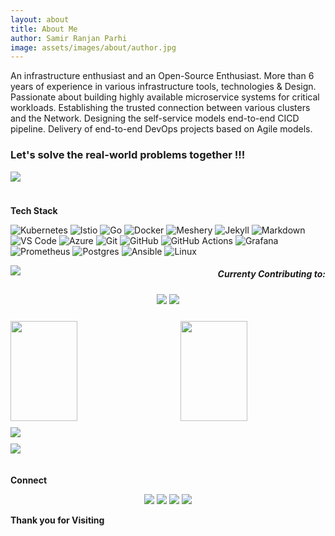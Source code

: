 ```yaml
---
layout: about
title: About Me
author: Samir Ranjan Parhi
image: assets/images/about/author.jpg
---
```


An infrastructure enthusiast and an Open-Source Enthusiast. More than 6 years of experience in various infrastructure tools, technologies & Design. Passionate about building highly available microservice systems for critical workloads. Establishing the trusted connection between various clusters and the Network. Designing the self-service models end-to-end CICD pipeline. Delivery of end-to-end DevOps projects based on Agile models. 

### Let's solve the real-world problems together !!! ###


![](https://komarev.com/ghpvc/?username=samirparhi-dev&color=blueviolet)

<img src="images/border.gif" width="1100px" height="10px"> 

**Tech Stack**

![Kubernetes](https://img.shields.io/badge/-Kubernetes-pale?style=flat-square&logo=kubernetes) 
![Istio](https://img.shields.io/badge/-Istio-yellow?style=flat-square&logo=istio)  ![Go](https://img.shields.io/badge/-Go-cyan?style=flat-square&logo=go) 
![Docker](https://img.shields.io/badge/-Docker-grey?style=flat-square&logo=docker) ![Meshery](https://img.shields.io/badge/-Meshery-green?style=flat-square&logo=meshery)
![Jekyll](https://img.shields.io/badge/-Jekyll-red?style=flat-square&logo=jekyll) ![Markdown](https://img.shields.io/badge/-Markdown-black?style=flat-square&logo=markdown) ![VS Code](https://img.shields.io/badge/-VS_Code-blue?style=flat-square&logo=visual-studio-code) ![Azure](https://img.shields.io/badge/-azure-pale?style=flat-square&logo=azure) ![Git](https://img.shields.io/badge/-Git-blueviolet?style=flat-square&logo=git) ![GitHub](https://img.shields.io/badge/-GitHub-181717?style=flat-square&logo=github) ![GitHub Actions](https://img.shields.io/badge/GitHub%20Actions%20-%232671E5.svg?&style=flat-square&logo=github%20actions&logoColor=white) ![Grafana](https://img.shields.io/badge/-Grafana-green?style=flat-square&logo=grafana)
![Prometheus](https://img.shields.io/badge/-Prometheus-blueviolet?style=flat-square&logo=prometheus)
![Postgres](https://img.shields.io/badge/-Postgres-grey?style=flat-square&logo=postgres)
![Ansible](https://img.shields.io/badge/-Ansible-yellow?style=flat-square&logo=ansible)
![Linux](https://img.shields.io/badge/-Linux-blue?style=flat-square&logo=linux)

<p><img align="left" src="https://github-readme-stats.vercel.app/api?username=samirparhi-dev&show_icons=true&custom_title=GitHub Stats&count_private=true&theme=blueberry" /></p>
<h5 style="text-align:right;">Currenty Contributing to: </h5>
<p align="center">
  <a href="https://layer5.io"><img src="https://img.shields.io/badge/-Layer5-blueviolet?style=for-the-badge&logo=layer5" ></a>
  <a href="https://meshery.io"><img src="https://img.shields.io/badge/-Meshery-blue?style=for-the-badge&logo=meshery" ></a>
</p>


<!-- <h5 style="text-align:right;">Currenty Contributing to </h5>
<p style="text-align:center;"><a href="https://layer5.io">Layer5</a></p>
<p style="text-align:center;"><a href="https://meshery.io">Meshery</a></p>
    -->
 <img src="images/border.gif" width="1100px" height="10px"> 

<img align="left" src="https://github-readme-streak-stats.herokuapp.com/?user=samirparhi-dev&hide_border=true&theme=blueberry" width="46%" height="160px">


<img align="right" src="https://github-readme-stats.vercel.app/api/top-langs/?username=samirparhi-dev&layout=compact&theme=blueberry" width="46%" height="160px"/>

<img src="images/border.gif" width="1100px" height="10px"> 

<img src="https://github-profile-trophy.vercel.app/?username=samirparhi-dev&theme=blueberry&column=8&margin-w=10&margin-h=15 (https://github.com/ryo-ma/github-profile-trophy)">

<img src="images/border.gif" width="1100px" height="10px"> 

<img src="https://activity-graph.herokuapp.com/graph?username=samirparhi-dev&bg_color=FBFFFF&color=454848&line=0A2CEA&point=E7110B&hide_border=false" />
<img src="images/border.gif" width="1100px" height="10px">

<img src="images/border.gif" width="1100px" height="10px"> 

**Connect**

<p align="center">
  <a href="https://linkedin.com/in/samir-parhi"><img src="https://img.shields.io/badge/-LinkedIn-blueviolet?style=for-the-badge&logo=linkedin" ></a>
  <a href="https://twitter.com/samirparhi"><img src="https://img.shields.io/badge/-Twitter-blue?style=for-the-badge&logo=twitter" ></a>
  <a href="mailto:samirparhi@gmail.com"><img src="https://img.shields.io/badge/-Mail-cyan?style=for-the-badge&logo=gmail" ></a>
  <a href="https://github.com/samirparhi-dev"><img src="https://img.shields.io/badge/-GitHub-orange?style=for-the-badge&logo=github" ></a>
</p>


**Thank you for Visiting** 
